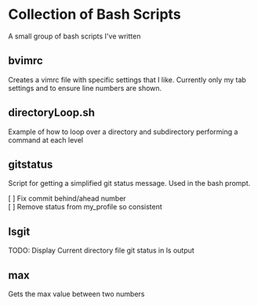 # Collection of Bash Scripts

A small group of bash scripts I've written

## bvimrc
Creates a vimrc file with specific settings that I like. Currently only my tab settings and to ensure line numbers are shown.

## directoryLoop.sh
Example of how to loop over a directory and subdirectory performing a command at each level

## gitstatus
Script for getting a simplified git status message. Used in the  bash prompt.  

[ ] Fix commit behind/ahead number  
[ ] Remove status from my_profile so consistent

## lsgit
TODO: Display Current directory file git status in ls output

## max
Gets the max value between two numbers
